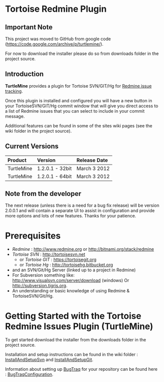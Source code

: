 # Tortoise Redmine Plugin## Important NoteThis project was moved to GitHub from google code (<https://code.google.com/archive/p/turtlemine/>).For now to download the installer please do so from downloads folder in the project source.## Introduction**TurtleMine** provides a plugin for Tortoise SVN/GIT/Hg for [Redmine issue tracking](http://www.redmine.org).Once this plugin is installed and configured you will have a new button in your TortoiseSVN/GIT/Hg commit window that will give you direct access to a list of Redmine issues that you can select to include in your commit message.Additional features can be found in some of the sites wiki pages (see the wiki folder in the project source).## Current Versions| Product | Version | Release Date | | :-------- | :-------- | :------------- || TurtleMine | 1.2.0.1 - 32bit | March 3 2012 || TurtleMine | 1.2.0.1 - 64bit | March 3 2012 |## Note from the developerThe next release (unless there is a need for a bug fix release) will be version 2.0.0.1 and will contain a separate UI to assist in configuration and provide more options and lots of new features. Thanks for your patience.# Prerequisites* *Redmine* : <http://www.redmine.org> or <http://bitnami.org/stack/redmine>* *Tortoise SVN* : <http://tortoisesvn.net>  * or *Tortoise GIT* : <https://tortoisegit.org>  * or *Tortoise Hg* : <http://tortoisehg.bitbucket.org>* and an SVN/Git/Hg Server (linked up to a project in Redmine)* For Subversion something like: <http://www.visualsvn.com/server/download> (windows) Or <http://subversion.tigris.org>.* An understanding or basic knowledge of using Redmine & TortoiseSVN/Git/Hg.# Getting Started with the Tortoise Redmine Issues Plugin (TurtleMine)To get started download the installer from the downloads folder in the project source.Installation and setup instructions can be found in the wiki folder : [InstallAndSetupSvn](wiki/InstallAndSetupSvn.md) and [InstallAndSetupGit](wiki/InstallAndSetupGit.md).Information about setting up [BugTraq](wiki/BugTraq.md) for your repository can be found here : [BugTraqConfiguration](wiki/BugTraqConfiguration.md).